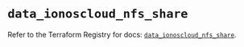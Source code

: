 # `data_ionoscloud_nfs_share`

Refer to the Terraform Registry for docs: [`data_ionoscloud_nfs_share`](https://registry.terraform.io/providers/ionos-cloud/ionoscloud/6.7.5/docs/data-sources/nfs_share).
